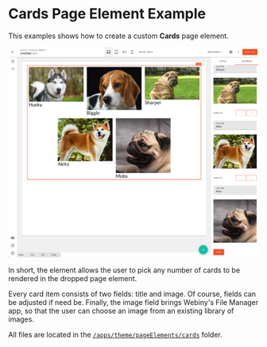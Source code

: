 # Cards Page Element Example

This examples shows how to create a custom **Cards** page element.

![Cards Page Element](./screenshot.png)

In short, the element allows the user to pick any number of cards to be rendered in the dropped page element.

Every card item consists of two fields: title and image. Of course, fields can be adjusted if need be. Finally, the image field brings Webiny's File Manager app, so that the user can choose an image from an existing library of images.

All files are located in the [`/apps/theme/pageElements/cards`](https://github.com/webiny/webiny-examples/tree/master/page-builder/cards-page-element/apps/theme/pageElements/cards) folder.